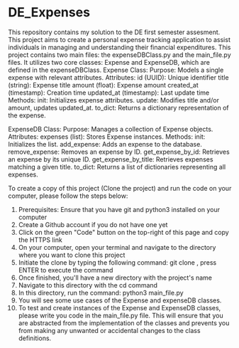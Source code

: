 # DE_Expenses
This repository contains my solution to the DE first semester assesment.
This project aims to create a personal expense tracking application to assist individuals in managing and understanding their financial expenditures. 
This project contains two main files: the expenseDBClass.py and the main_file.py files. It utilizes two core classes: Expense and ExpenseDB, which are defined in the expenseDBClass.
Expense Class:
    Purpose: Models a single expense with relevant attributes.
    Attributes:
        id (UUID): Unique identifier
        title (string): Expense title
        amount (float): Expense amount
        created_at (timestamp): Creation time
        updated_at (timestamp): Last update time
    Methods:
        init: Initializes expense attributes.
        update: Modifies title and/or amount, updates updated_at.
        to_dict: Returns a dictionary representation of the expense.
        
ExpenseDB Class:
    Purpose: Manages a collection of Expense objects.
    Attributes:
        expenses (list): Stores Expense instances.
    Methods:
        init: Initializes the list.
        add_expense: Adds an expense to the database.
        remove_expense: Removes an expense by ID.
        get_expense_by_id: Retrieves an expense by its unique ID.
        get_expense_by_title: Retrieves expenses matching a given title.
        to_dict: Returns a list of dictionaries representing all expenses.

To create a copy of this project (Clone the project) and run the code on your computer, please follow the steps below:
1. Prerequisites: Ensure that you have git and python3 installed on your computer
2. Create a Github account if you do not have one yet
3. Click on the green "Code" button on the top-right of this page and copy the HTTPS link
4. On your computer, open your terminal and navigate to the directory where you want to clone this project
5. Initiate the clone by typing the following command: git clone , press ENTER to execute the command
6. Once finished, you'll have a new directory with the project's name
7. Navigate to this directory with the cd command
8. In this directory, run the command: python3 main_file.py
9. You will see some use cases of the Expense and expenseDB classes.
10. To test and create instances of the Expense and ExpenseDB classes, please write you code in the main_file.py file. This will ensure that you are abstracted from the implementation of the classes and prevents you from making any unwanted or accidental changes to the class definitions.

